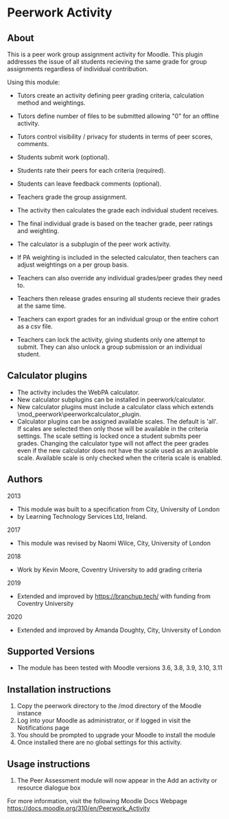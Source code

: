 Peerwork Activity
=================

About
-----

This is a peer work group assignment activity for Moodle.
This plugin addresses the issue of all students recieving the same grade for group assignments regardless of individual contribution.

Using this module:

- Tutors create an activity defining peer grading criteria, calculation method and weightings.
- Tutors define number of files to be submitted allowing "0" for an offline activity.
- Tutors control visibility / privacy for students in terms of peer scores, comments.
- Students submit work (optional).
- Students rate their peers for each criteria (required).
- Students can leave feedback comments (optional). 
- Teachers grade the group assignment.

- The activity then calculates the grade each individual student receives.
- The final individual grade is based on the teacher grade, peer ratings and weighting. 
- The calculator is a subplugin of the peer work activity.

- If PA weighting is included in the selected calculator, then teachers can adjust weightings on a per group basis. 
- Teachers can also override any individual grades/peer grades they need to.
- Teachers then release grades ensuring all students recieve their grades at the same time.
- Teachers can export grades for an individual group or the entire cohort as a csv file.
- Teachers can lock the activity, giving students only one attempt to submit. They can also unlock a group submission or an individual student.

Calculator plugins
------------------

- The activity includes the WebPA calculator. 
- New calculator subplugins can be installed in peerwork/calculator.
- New calculator plugins must include a calculator class which extends \mod_peerwork\peerworkcalculator_plugin.
- Calculator plugins can be assigned available scales. The default is 'all'. If scales are selected then only those will be available in the criteria settings. The scale setting is locked once a student submits peer grades. Changing the calculator type will not affect the peer grades even if the new calculator does not have the scale used as an available scale. Available scale is only checked when the criteria scale is enabled.


Authors
-------

2013
 - This module was built to a specification from City, University of London 
 - by Learning Technology Services Ltd, Ireland.

2017
 - This module was revised by Naomi Wilce, City, University of London
 
2018
 - Work by Kevin Moore, Coventry University to add grading criteria

2019
 - Extended and improved by https://branchup.tech/ with funding from Coventry University

 2020
 - Extended and improved by Amanda Doughty, City, University of London

Supported Versions
------------------

 - The module has been tested with Moodle versions 3.6, 3.8, 3.9, 3.10, 3.11


Installation instructions
-------------------------

1. Copy the peerwork directory to the /mod directory of the Moodle instance
2. Log into your Moodle as administrator, or if logged in visit the Notifications 
   page
3. You should be prompted to upgrade your Moodle to install the module
4. Once installed there are no global settings for this activity.

Usage instructions
------------------

1. The Peer Assessment module will now appear in the Add an activity or resource dialogue box

For more information, visit the following Moodle Docs Webpage
https://docs.moodle.org/310/en/Peerwork_Activity
